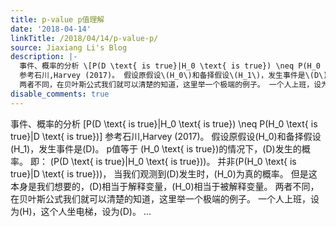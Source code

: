```yaml
---
title: p-value p值理解
date: '2018-04-14'
linkTitle: /2018/04/14/p-value-p/
source: Jiaxiang Li's Blog
description: |-
  事件、概率的分析 \[P(D \text{ is true}|H_0 \text{ is true}) \neq P(H_0 \text{ is true}|D \text{ is true})\]
  参考石川,Harvey (2017)。 假设原假设\(H_0\)和备择假设\(H_1\)，发生事件是\(D\)。 p值等于 \(H_0 \text{ is true}\)的情况下，\(D\)发生的概率。 即： \(P(D \text{ is true}|H_0 \text{ is true})\)。 并非\(P(H_0 \text{ is true}|D \text{ is true})\)， 当我们观测到\(D\)发生时，\(H_0\)为真的概率。 但是这本身是我们想要的，\(D\)相当于解释变量，\(H_0\)相当于被解释变量。
  两者不同，在贝叶斯公式我们就可以清楚的知道，这里举一个极端的例子。 一个人上班，设为\(H\)，这个人坐电梯，设为\(D\)。 ...
disable_comments: true
---
```

事件、概率的分析 \[P(D \text{ is true}|H_0 \text{ is true}) \neq P(H_0 \text{ is true}|D \text{ is true})\]
参考石川,Harvey (2017)。 假设原假设\(H_0\)和备择假设\(H_1\)，发生事件是\(D\)。 p值等于 \(H_0 \text{ is true}\)的情况下，\(D\)发生的概率。 即： \(P(D \text{ is true}|H_0 \text{ is true})\)。 并非\(P(H_0 \text{ is true}|D \text{ is true})\)， 当我们观测到\(D\)发生时，\(H_0\)为真的概率。 但是这本身是我们想要的，\(D\)相当于解释变量，\(H_0\)相当于被解释变量。
两者不同，在贝叶斯公式我们就可以清楚的知道，这里举一个极端的例子。 一个人上班，设为\(H\)，这个人坐电梯，设为\(D\)。 ...